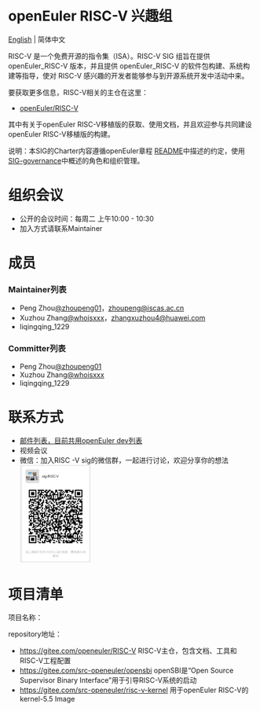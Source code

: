 # openEuler RISC-V 兴趣组
[English](./sig-template.md) | 简体中文

RISC-V 是一个免费开源的指令集（ISA）。RISC-V SIG 组旨在提供 openEuler_RISC-V 版本，并且提供 openEuler_RISC-V 的软件包构建、系统构建等指导，使对 RISC-V 感兴趣的开发者能够参与到开源系统开发中活动中来。

要获取更多信息，RISC-V相关的主仓在这里：
- [openEuler/RISC-V](https://gitee.com/openeuler/RISC-V) 

其中有关于openEuler RISC-V移植版的获取、使用文档，并且欢迎参与共同建设openEuler RISC-V移植版的构建。

说明：本SIG的Charter内容遵循openEuler章程 [README](/zh/governance/README.md)中描述的约定，使用[SIG-governance](/zh/technical-committee/governance/SIG-governance.md)中概述的角色和组织管理。
# 组织会议
- 公开的会议时间：每周二 上午10:00 - 10:30
- 加入方式请联系Maintainer 
# 成员

### Maintainer列表

- Peng Zhou[@zhoupeng01](https://gitee.com/zhoupeng01)，zhoupeng@iscas.ac.cn
- Xuzhou Zhang[@whoisxxx](https://gitee.com/whoisxxx)，zhangxuzhou4@huawei.com
- liqingqing_1229


### Committer列表

- Peng Zhou[@zhoupeng01](https://gitee.com/zhoupeng01)
- Xuzhou Zhang[@whoisxxx](https://gitee.com/whoisxxx)
- liqingqing_1229

# 联系方式

- [邮件列表，目前共用openEuler dev列表](dev@openeuler.org)
- 视频会议
- 微信：加入RISC -V sig的微信群，一起进行讨论，欢迎分享你的想法         
    <img src="./sig-RISC-V-WeChatGroup.jpg" width="30%" height="30%">


# 项目清单

项目名称：

repository地址：

- https://gitee.com/openeuler/RISC-V   RISC-V主仓，包含文档、工具和RISC-V工程配置
- https://gitee.com/src-openeuler/opensbi  openSBI是“Open Source Supervisor Binary Interface”用于引导RISC-V系统的启动
- https://gitee.com/src-openeuler/risc-v-kernel 用于openEuler RISC-V的kernel-5.5 Image 
